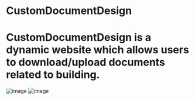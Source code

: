 # CustomDocumentDesign

# CustomDocumentDesign is a dynamic website which allows users to download/upload documents related to building.
![image](https://user-images.githubusercontent.com/130841549/232225466-ba11679e-2215-44d4-8115-eb98a8111c4e.png)
![image](https://user-images.githubusercontent.com/130841549/232225510-4ac92054-01e8-463e-825d-dfb3315d9aba.png)

